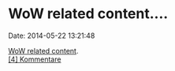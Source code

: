 WoW related content\....
========================

Date: 2014-05-22 13:21:48

[WoW related
content](http://blog.makandra.com/2010/04/the-greatest-bug-i-never-fixed/).\
[\[4\] Kommentare](http://fettemama.org/p/940)
